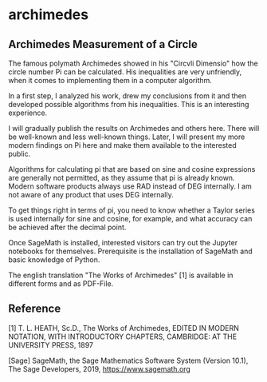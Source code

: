 # archimedes
## Archimedes Measurement of a Circle

The famous polymath Archimedes showed in his "Circvli Dimensio" how the circle number Pi can be calculated. His inequalities are very unfriendly, when it comes to implementing them in a computer algorithm.

In a first step, I analyzed his work, drew my conclusions from it and then developed possible algorithms from his inequalities. This is an interesting experience.

I will gradually publish the results on Archimedes and others here. There will be well-known and less well-known things. Later, I will present my more modern findings on Pi here and make them available to the interested public.

Algorithms for calculating pi that are based on sine and cosine expressions are generally not permitted, as they assume that pi is already known. Modern software products always use RAD instead of DEG internally. I am not aware of any product that uses DEG internally.

To get things right in terms of pi, you need to know whether a Taylor series is used internally for sine and cosine, for example, and what accuracy can be achieved after the decimal point. 

Once SageMath is installed, interested visitors can try out the Jupyter notebooks for themselves. Prerequisite is the installation of SageMath and basic knowledge of Python.

The english translation "The Works of Archimedes" [1] is available in different forms and as PDF-File. 

## Reference
[1]      T. L. HEATH, Sc.D., The Works of Archimedes, EDITED IN MODERN NOTATION, WITH INTRODUCTORY CHAPTERS, CAMBRIDGE: AT THE UNIVERSITY PRESS, 1897

[Sage]   SageMath, the Sage Mathematics Software System (Version 10.1), The Sage Developers, 2019, https://www.sagemath.org


